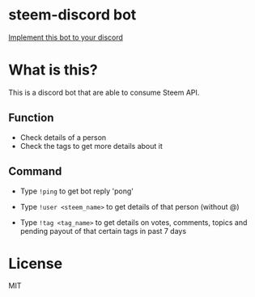 # steem-discord bot

[Implement this bot to your discord](https://discordapp.com/oauth2/authorize?&client_id=396821745840947211&scope=bot&permissions=0)

# What is this?

This is a discord bot that are able to consume Steem API.

## Function

* Check details of a person
* Check the tags to get more details about it

## Command

* Type `!ping` to get bot reply 'pong'

* Type `!user <steem_name>` to get details of that person (without @)

* Type `!tag <tag_name>` to get details on votes, comments, topics and pending payout of that certain tags in past 7 days

# License

MIT
